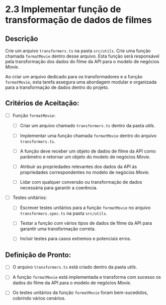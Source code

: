 # 2.3 Implementar função de transformação de dados de filmes

## Descrição

Crie um arquivo `transformers.ts` na pasta `src/utils`. Crie uma função chamada `formatMovie` dentro desse arquivo. Esta função será responsável pela transformação dos dados do filme da API para o modelo de negócios _Movie_.

Ao criar um arquivo dedicado para os transformadores e a função `formatMovie`, esta tarefa assegura uma abordagem modular e organizada para a transformação de dados dentro do projeto.

## Critérios de Aceitação:

- [ ] Função `formatMovie`:

    - [ ] Criar um arquivo chamado `transformers.ts` dentro da pasta _utils_.

    - [ ] Implementar uma função chamada `formatMovie` dentro do arquivo `transformers.ts`.

    - [ ] A função deve receber um objeto de dados de filme da API como parâmetro e retornar um objeto do modelo de negócios _Movie_.

    - [ ] Atribuir as propriedades relevantes dos dados da API às propriedades correspondentes no modelo de negócios _Movie_.

    - [ ] Lidar com qualquer conversão ou transformação de dados necessária para garantir a coerência.

- [ ] Testes unitários:

    - [ ] Escrever testes unitários para a função `formatMovie` no arquivo `transformers.spec.ts` na pasta `src/utils`.

    - [ ] Testar a função com vários tipos de dados de filme da API para garantir uma transformação correta.

    - [ ] Incluir testes para casos extremos e potenciais erros.

## Definição de Pronto:

- [ ] O arquivo `transformers.ts` está criado dentro da pasta _utils_.

- [ ] A função `formatMovie` está implementada e transforma com sucesso os dados do filme da API para o modelo de negócios _Movie_.

- [ ] Os testes unitários da função `formatMovie` foram bem-sucedidos, cobrindo vários cenários.
